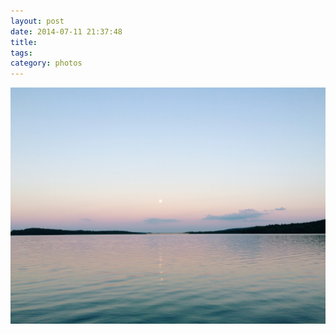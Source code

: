 ```yaml
---
layout: post
date: 2014-07-11 21:37:48
title: 
tags:
category: photos
---
```


![title](/assets/photoblog/super-moon-over-the-resevoir.jpg)